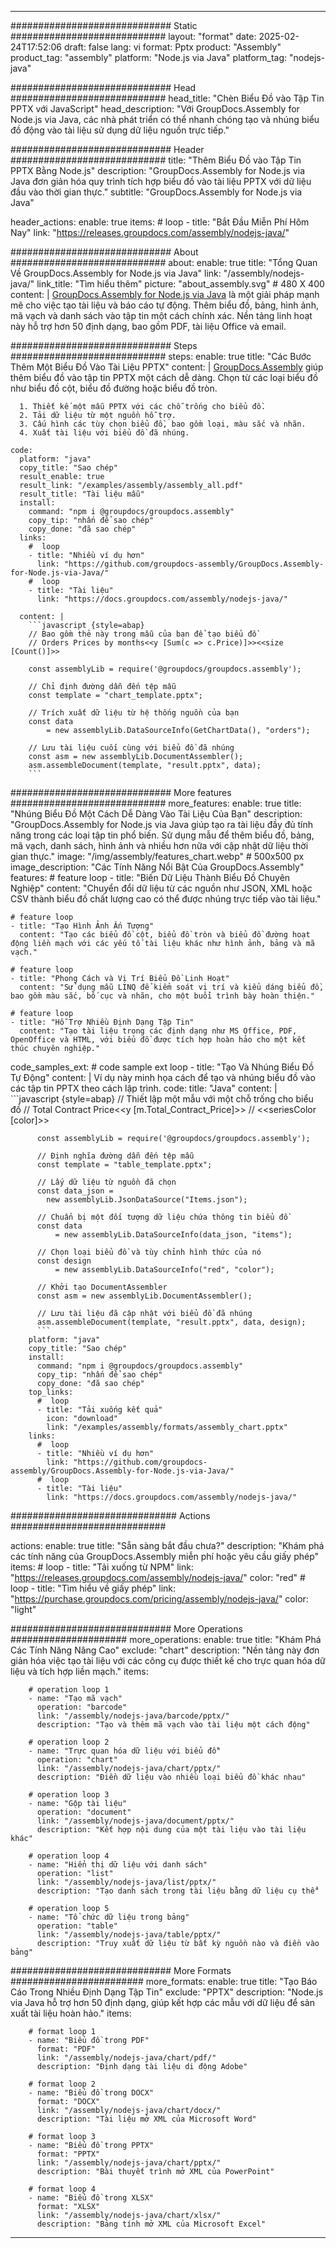 



---
############################# Static ############################
layout: "format"
date:  2025-02-24T17:52:06
draft: false
lang: vi
format: Pptx
product: "Assembly"
product_tag: "assembly"
platform: "Node.js via Java"
platform_tag: "nodejs-java"

############################# Head ############################
head_title: "Chèn Biểu Đồ vào Tập Tin PPTX với JavaScript"
head_description: "Với GroupDocs.Assembly for Node.js via Java, các nhà phát triển có thể nhanh chóng tạo và nhúng biểu đồ động vào tài liệu sử dụng dữ liệu nguồn trực tiếp."

############################# Header ############################
title: "Thêm Biểu Đồ vào Tập Tin PPTX Bằng Node.js" 
description: "GroupDocs.Assembly for Node.js via Java đơn giản hóa quy trình tích hợp biểu đồ vào tài liệu PPTX với dữ liệu đầu vào thời gian thực."
subtitle: "GroupDocs.Assembly for Node.js via Java" 

header_actions:
  enable: true
  items:
    #  loop
    - title: "Bắt Đầu Miễn Phí Hôm Nay"
      link: "https://releases.groupdocs.com/assembly/nodejs-java/"
      
############################# About ############################
about:
    enable: true
    title: "Tổng Quan Về GroupDocs.Assembly for Node.js via Java"
    link: "/assembly/nodejs-java/"
    link_title: "Tìm hiểu thêm"
    picture: "about_assembly.svg" # 480 X 400
    content: |
       [GroupDocs.Assembly for Node.js via Java](/assembly/nodejs-java/) là một giải pháp mạnh mẽ cho việc tạo tài liệu và báo cáo tự động. Thêm biểu đồ, bảng, hình ảnh, mã vạch và danh sách vào tập tin một cách chính xác. Nền tảng linh hoạt này hỗ trợ hơn 50 định dạng, bao gồm PDF, tài liệu Office và email.

############################# Steps ############################
steps:
    enable: true
    title: "Các Bước Thêm Một Biểu Đồ Vào Tài Liệu PPTX"
    content: |
      [GroupDocs.Assembly](/assembly/nodejs-java/) giúp thêm biểu đồ vào tập tin PPTX một cách dễ dàng. Chọn từ các loại biểu đồ như biểu đồ cột, biểu đồ đường hoặc biểu đồ tròn.
      
      1. Thiết kế một mẫu PPTX với các chỗ trống cho biểu đồ.
      2. Tải dữ liệu từ một nguồn hỗ trợ.
      3. Cấu hình các tùy chọn biểu đồ, bao gồm loại, màu sắc và nhãn.
      4. Xuất tài liệu với biểu đồ đã nhúng.
   
    code:
      platform: "java"
      copy_title: "Sao chép"
      result_enable: true
      result_link: "/examples/assembly/assembly_all.pdf"
      result_title: "Tài liệu mẫu"
      install:
        command: "npm i @groupdocs/groupdocs.assembly"
        copy_tip: "nhấn để sao chép"
        copy_done: "đã sao chép"
      links:
        #  loop
        - title: "Nhiều ví dụ hơn"
          link: "https://github.com/groupdocs-assembly/GroupDocs.Assembly-for-Node.js-via-Java/"
        #  loop
        - title: "Tài liệu"
          link: "https://docs.groupdocs.com/assembly/nodejs-java/"
          
      content: |
        ```javascript {style=abap}
        // Bao gồm thẻ này trong mẫu của bạn để tạo biểu đồ
        // Orders Prices by months<<y [Sum(c => c.Price)]>><<size [Count()]>>
    
        const assemblyLib = require('@groupdocs/groupdocs.assembly');

        // Chỉ định đường dẫn đến tệp mẫu
        const template = "chart_template.pptx";

        // Trích xuất dữ liệu từ hệ thống nguồn của bạn
        const data 
            = new assemblyLib.DataSourceInfo(GetChartData(), "orders");

        // Lưu tài liệu cuối cùng với biểu đồ đã nhúng
        const asm = new assemblyLib.DocumentAssembler();
        asm.assembleDocument(template, "result.pptx", data);
        ```           

############################# More features ############################
more_features:
  enable: true
  title: "Nhúng Biểu Đồ Một Cách Dễ Dàng Vào Tài Liệu Của Bạn"
  description: "GroupDocs.Assembly for Node.js via Java giúp tạo ra tài liệu đầy đủ tính năng trong các loại tập tin phổ biến. Sử dụng mẫu để thêm biểu đồ, bảng, mã vạch, danh sách, hình ảnh và nhiều hơn nữa với cập nhật dữ liệu thời gian thực."
  image: "/img/assembly/features_chart.webp" # 500x500 px
  image_description: "Các Tính Năng Nổi Bật Của GroupDocs.Assembly"
  features:
    # feature loop
    - title: "Biến Dữ Liệu Thành Biểu Đồ Chuyên Nghiệp"
      content: "Chuyển đổi dữ liệu từ các nguồn như JSON, XML hoặc CSV thành biểu đồ chất lượng cao có thể được nhúng trực tiếp vào tài liệu."

    # feature loop
    - title: "Tạo Hình Ảnh Ấn Tượng"
      content: "Tạo các biểu đồ cột, biểu đồ tròn và biểu đồ đường hoạt động liền mạch với các yếu tố tài liệu khác như hình ảnh, bảng và mã vạch."

    # feature loop
    - title: "Phong Cách và Vị Trí Biểu Đồ Linh Hoạt"
      content: "Sử dụng mẫu LINQ để kiểm soát vị trí và kiểu dáng biểu đồ, bao gồm màu sắc, bố cục và nhãn, cho một buổi trình bày hoàn thiện."

    # feature loop
    - title: "Hỗ Trợ Nhiều Định Dạng Tập Tin"
      content: "Tạo tài liệu trong các định dạng như MS Office, PDF, OpenOffice và HTML, với biểu đồ được tích hợp hoàn hảo cho một kết thúc chuyên nghiệp."
      
  code_samples_ext:
    # code sample ext loop
    - title: "Tạo Và Nhúng Biểu Đồ Tự Động"
      content: |
        Ví dụ này minh họa cách để tạo và nhúng biểu đồ vào các tập tin PPTX theo cách lập trình.
      code:
        title: "Java"
        content: |
          ```javascript {style=abap}
          // Thiết lập một mẫu với một chỗ trống cho biểu đồ
          // Total Contract Price<<y [m.Total_Contract_Price]>>
          // <<seriesColor [color]>>
          
          const assemblyLib = require('@groupdocs/groupdocs.assembly');

          // Định nghĩa đường dẫn đến tệp mẫu
          const template = "table_template.pptx";

          // Lấy dữ liệu từ nguồn đã chọn
          const data_json = 
            new assemblyLib.JsonDataSource("Items.json");

          // Chuẩn bị một đối tượng dữ liệu chứa thông tin biểu đồ
          const data 
              = new assemblyLib.DataSourceInfo(data_json, "items");

          // Chọn loại biểu đồ và tùy chỉnh hình thức của nó
          const design 
              = new assemblyLib.DataSourceInfo("red", "color");

          // Khởi tạo DocumentAssembler
          const asm = new assemblyLib.DocumentAssembler();

          // Lưu tài liệu đã cập nhật với biểu đồ đã nhúng
          asm.assembleDocument(template, "result.pptx", data, design);
          ```
        platform: "java"
        copy_title: "Sao chép"
        install:
          command: "npm i @groupdocs/groupdocs.assembly"
          copy_tip: "nhấn để sao chép"
          copy_done: "đã sao chép"
        top_links:
          #  loop
          - title: "Tải xuống kết quả"
            icon: "download"
            link: "/examples/assembly/formats/assembly_chart.pptx"
        links:
          #  loop
          - title: "Nhiều ví dụ hơn"
            link: "https://github.com/groupdocs-assembly/GroupDocs.Assembly-for-Node.js-via-Java/"
          #  loop
          - title: "Tài liệu"
            link: "https://docs.groupdocs.com/assembly/nodejs-java/"
            

            


############################## Actions ############################

actions:
  enable: true
  title: "Sẵn sàng bắt đầu chưa?"
  description: "Khám phá các tính năng của GroupDocs.Assembly miễn phí hoặc yêu cầu giấy phép"
  items:
    #  loop
    - title: "Tải xuống từ NPM"
      link: "https://releases.groupdocs.com/assembly/nodejs-java/"
      color: "red"
        #  loop
    - title: "Tìm hiểu về giấy phép"
      link: "https://purchase.groupdocs.com/pricing/assembly/nodejs-java/"
      color: "light"


############################# More Operations #####################
more_operations:
    enable: true
    title: "Khám Phá Các Tính Năng Nâng Cao"
    exclude: "chart"
    description: "Nền tảng này đơn giản hóa việc tạo tài liệu với các công cụ được thiết kế cho trực quan hóa dữ liệu và tích hợp liền mạch."
    items: 
          
        # operation loop 1
        - name: "Tạo mã vạch"
          operation: "barcode"
          link: "/assembly/nodejs-java/barcode/pptx/"
          description: "Tạo và thêm mã vạch vào tài liệu một cách động"

        # operation loop 2
        - name: "Trực quan hóa dữ liệu với biểu đồ"
          operation: "chart"
          link: "/assembly/nodejs-java/chart/pptx/"
          description: "Điền dữ liệu vào nhiều loại biểu đồ khác nhau"

        # operation loop 3
        - name: "Gộp tài liệu"
          operation: "document"
          link: "/assembly/nodejs-java/document/pptx/"
          description: "Kết hợp nội dung của một tài liệu vào tài liệu khác"

        # operation loop 4
        - name: "Hiển thị dữ liệu với danh sách"
          operation: "list"
          link: "/assembly/nodejs-java/list/pptx/"
          description: "Tạo danh sách trong tài liệu bằng dữ liệu cụ thể"

        # operation loop 5
        - name: "Tổ chức dữ liệu trong bảng"
          operation: "table"
          link: "/assembly/nodejs-java/table/pptx/"
          description: "Truy xuất dữ liệu từ bất kỳ nguồn nào và điền vào bảng"
         
          
############################# More Formats ########################
more_formats:
    enable: true
    title: "Tạo Báo Cáo Trong Nhiều Định Dạng Tập Tin"
    exclude: "PPTX"
    description: "Node.js via Java hỗ trợ hơn 50 định dạng, giúp kết hợp các mẫu với dữ liệu để sản xuất tài liệu hoàn hảo."
    items: 
          
        # format loop 1
        - name: "Biểu đồ trong PDF"
          format: "PDF"
          link: "/assembly/nodejs-java/chart/pdf/"
          description: "Định dạng tài liệu di động Adobe"
          
        # format loop 2
        - name: "Biểu đồ trong DOCX"
          format: "DOCX"
          link: "/assembly/nodejs-java/chart/docx/"
          description: "Tài liệu mở XML của Microsoft Word"
          
        # format loop 3
        - name: "Biểu đồ trong PPTX"
          format: "PPTX"
          link: "/assembly/nodejs-java/chart/pptx/"
          description: "Bài thuyết trình mở XML của PowerPoint"
          
        # format loop 4
        - name: "Biểu đồ trong XLSX"
          format: "XLSX"
          link: "/assembly/nodejs-java/chart/xlsx/"
          description: "Bảng tính mở XML của Microsoft Excel"


          

---